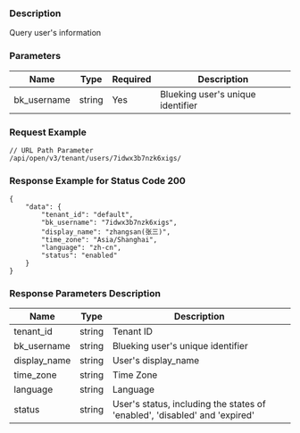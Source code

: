 ### Description

Query user's information

### Parameters

| Name        | Type   | Required | Description                       |
|-------------|--------|----------|-----------------------------------|
| bk_username | string | Yes      | Blueking user's unique identifier |

### Request Example

```
// URL Path Parameter
/api/open/v3/tenant/users/7idwx3b7nzk6xigs/
```

### Response Example for Status Code 200

```json5
{
    "data": {
        "tenant_id": "default",
        "bk_username": "7idwx3b7nzk6xigs",
        "display_name": "zhangsan(张三)",
        "time_zone": "Asia/Shanghai",
        "language": "zh-cn",
        "status": "enabled"
    }
}
```

### Response Parameters Description

| Name         | Type   | Description                                                                |
|--------------|--------|----------------------------------------------------------------------------|
| tenant_id    | string | Tenant ID                                                                  |
| bk_username  | string | Blueking user's unique identifier                                          |
| display_name | string | User's display_name                                                        |
| time_zone    | string | Time Zone                                                                  |
| language     | string | Language                                                                   |
| status       | string | User's status, including the states of 'enabled', 'disabled' and 'expired' |
